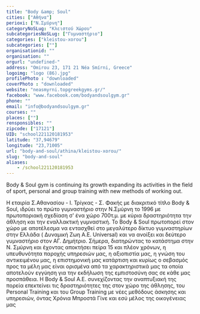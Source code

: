```yaml
---
title: "Body &amp; Soul"
cities: ["Αθήνα"]
perioxi: ["Ν.Σμύρνη"]
categoryNoSLug: "Κλειστού Χώρου"
subcategoriesNoSLug: ["Γυμναστήριο"]
categories: ["kleistou-xorou"]
subcategories: [""]
organisationid: ""
organisation: ""
orgurl: "undefined-"
address: "Omirou 23, 171 21 Néa Smírni, Greece"
logoimg: "logo (86).jpg"
profilePhoto : "downloaded"
coverPhoto : "downloaded"
website: "neasmyrni.topgreekgyms.gr/"
facebook: "www.facebook.com/bodyandsoulgym.gr"
phone: ""
email: "info@bodyandsoulgym.gr"
courses: ""
places: [""]
rensponsibles: ""
zipcode: ["17121"]
UID: "school221120181953"
latitude: "37,94679"
longitude: "23,71005"
url: "body-and-soul/athina/kleistou-xorou/"
slug: "body-and-soul"
aliases:
    - /school221120181953
---
```



Body &amp; Soul gym is continuing its growth expanding its activities in the field of sport, personal and group training with new methods of working out.

Η εταιρία Σ.Αθανασίου - Ι. Τρίγκας - Σ. Φακής με διακριτικό τίτλο Body &amp; Soul, ιδρύει το πρώτο γυμναστήριο στην Ν.Σμύρνη το 1996 με πρωτοποριακή σχεδίαση σ&#39; ένα χώρο 700τ.μ. με κύρια δραστηριότητα την άθληση και την εναλλακτική γυμναστική. Το Body &amp; Soul πρωτοπορεί στον χώρο με αποτέλεσμα να εντασχθεί στο μεγαλύτερο δίκτυο γυμναστηρίων στην Ελλάδα ( Δυναμική Ζωη Α.Ε. Universal) και να ανοίξει και δεύτερο γυμναστήριο στον ΑΓ. Δημήτριο. Σήμερα, διατηρώντας το κατάστημα στην Ν. Σμύρνη και έχοντας αποκτήσει πείρα 15 και πλέον χρόνων, η υπευθυνότητα παροχής υπηρεσιών μας, η αξιοπιστία μας, η γνώση του αντικειμένου μας, η επιστημονική μας κατάρτιση και κυρίως ο σεβασμός προς τα μέλη μας είναι ορισμένα από τα χαρακτηριστικά μας τα οποία αποτελούν εγγύηση για την εκδήλωση της εμπιστοσύνη σας σε κάθε μας προσπάθεια. H Body &amp; Soul A.E. συνεχίζοντας την αναπτυξιακή της πορεία επεκτείνει τις δραστηριότητες της στον χώρο της άθλησης, του Personal Training και του Group Training με νέες μεθόδους άσκησης και υπηρεσιών, όντας Χρόνια Μπροστά Γίνε και εσύ μέλος της οικογένειας μας